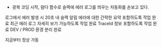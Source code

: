 - 광복 코딩 시작, 람다 함수로 슬랙에 에러 로그를 띄우는 자동화를 손보고 있다.


로그에서 에러 발생 시 20초 내 슬랙 알림
에러에 대한 간략한 요약 포함하도록 작업 완료
최근 에러 로그 자세히 보기 가능하도록 작업 완료
TraceId 정보 포함하도록 작업 완료
DEV / PROD 환경 분리 완료

지금부터 정상 가동